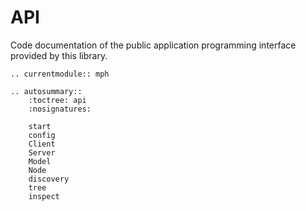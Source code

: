 # API

Code documentation of the public application programming interface
provided by this library.

```{eval-rst}
.. currentmodule:: mph

.. autosummary::
    :toctree: api
    :nosignatures:

    start
    config
    Client
    Server
    Model
    Node
    discovery
    tree
    inspect
```
